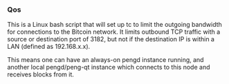 ### Qos ###

This is a Linux bash script that will set up tc to limit the outgoing bandwidth for connections to the Bitcoin network. It limits outbound TCP traffic with a source or destination port of 3182, but not if the destination IP is within a LAN (defined as 192.168.x.x).

This means one can have an always-on pengd instance running, and another local pengd/peng-qt instance which connects to this node and receives blocks from it.
